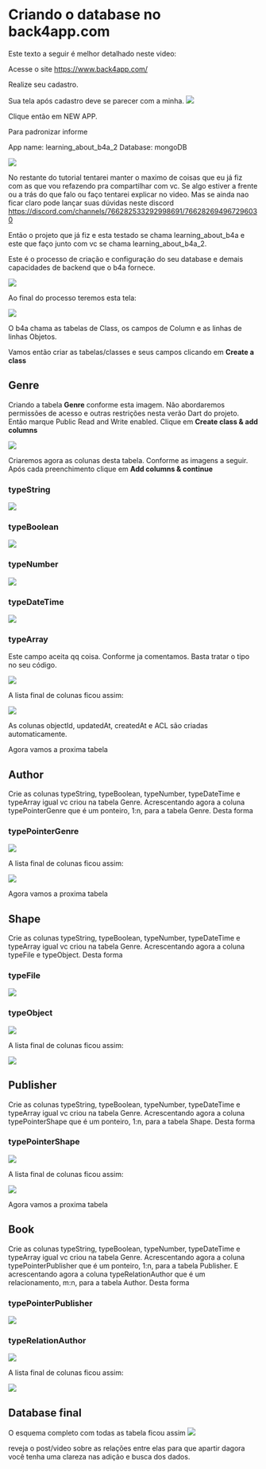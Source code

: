 # Criando o database no back4app.com

Este texto a seguir é melhor detalhado neste video: 

Acesse o site https://www.back4app.com/

Realize seu cadastro.

Sua tela após cadastro deve se parecer com a minha.
![](/readmes/files/database/f1.png)

Clique então em NEW APP.

Para padronizar informe

App name: learning_about_b4a_2
Database: mongoDB

![](/readmes/files/database/f22.png)

No restante do tutorial tentarei manter o maximo de coisas que eu já fiz com as que vou refazendo pra compartilhar com vc. Se algo estiver a frente ou a trás do que falo ou faço tentarei explicar no video. Mas se ainda nao ficar claro pode lançar suas dúvidas neste discord https://discord.com/channels/766282533292998691/766282694967296030

Então o projeto que já fiz e esta testado se chama learning_about_b4a e este que faço junto com vc se chama learning_about_b4a_2.

Este é o processo de criação e configuração do seu database e demais capacidades de backend que o b4a fornece.

![](/readmes/files/database/f3.png)

Ao final do processo teremos esta tela:

![](/readmes/files/database/f4.png)

O b4a chama as tabelas de Class, os campos de Column e as linhas de linhas Objetos.

Vamos então criar as tabelas/classes e seus campos clicando em **Create a class**

## Genre

Criando a tabela **Genre** conforme esta imagem. Não abordaremos permissões de acesso e outras restrições nesta verão Dart do projeto. Então marque Public Read and Write enabled. Clique em **Create class & add columns**

![](/readmes/files/database/f5.png)

Criaremos agora as colunas desta tabela. Conforme as imagens a seguir. Após cada preenchimento clique em **Add columns & continue**

### typeString
![](/readmes/files/database/f6.png)

### typeBoolean
![](/readmes/files/database/f7.png)

### typeNumber
![](/readmes/files/database/f8.png)

### typeDateTime
![](/readmes/files/database/f9.png)

### typeArray

Este campo aceita qq coisa. Conforme ja comentamos. Basta tratar o tipo no seu código.

![](/readmes/files/database/f10.png)

A lista final de colunas ficou assim:

![](/readmes/files/database/f11.png)

As colunas objectId, updatedAt, createdAt e ACL são criadas automaticamente.

Agora vamos a proxima tabela

## Author

Crie as colunas typeString, typeBoolean, typeNumber, typeDateTime e typeArray igual vc criou na tabela Genre. Acrescentando agora a coluna typePointerGenre que é um ponteiro, 1:n, para a tabela Genre. Desta forma

### typePointerGenre
![](/readmes/files/database/f12.png)

A lista final de colunas ficou assim:

![](/readmes/files/database/f13.png)

Agora vamos a proxima tabela

## Shape

Crie as colunas typeString, typeBoolean, typeNumber, typeDateTime e typeArray igual vc criou na tabela Genre. Acrescentando agora a coluna typeFile e typeObject. Desta forma

### typeFile
![](/readmes/files/database/f14.png)

### typeObject
![](/readmes/files/database/f15.png)

A lista final de colunas ficou assim:

![](/readmes/files/database/f16.png)

## Publisher

Crie as colunas typeString, typeBoolean, typeNumber, typeDateTime e typeArray igual vc criou na tabela Genre. Acrescentando agora a coluna typePointerShape que é um ponteiro, 1:n, para a tabela Shape. Desta forma

### typePointerShape
![](/readmes/files/database/f17.png)

A lista final de colunas ficou assim:

![](/readmes/files/database/f18.png)

Agora vamos a proxima tabela

## Book

Crie as colunas typeString, typeBoolean, typeNumber, typeDateTime e typeArray igual vc criou na tabela Genre. Acrescentando agora a coluna typePointerPublisher que é um ponteiro, 1:n, para a tabela Publisher. E acrescentando agora a coluna typeRelationAuthor que é um relacionamento, m:n, para a tabela Author. Desta forma

### typePointerPublisher
![](/readmes/files/database/f19.png)

### typeRelationAuthor
![](/readmes/files/database/f20.png)

A lista final de colunas ficou assim:

![](/readmes/files/database/f21.png)

## Database final
O esquema completo com todas as tabela ficou assim 
![](/readmes/files/database/f22.png)

reveja o post/video sobre as relações entre elas para que apartir dagora você tenha uma clareza nas adição e busca dos dados.
